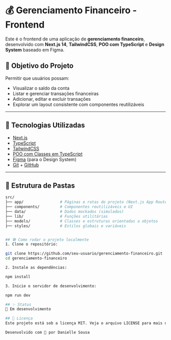 # 💰 Gerenciamento Financeiro - Frontend

Este é o frontend de uma aplicação de **gerenciamento financeiro**, desenvolvido com **Next.js 14**, **TailwindCSS**, **POO com TypeScript** e **Design System** baseado em Figma.

## 🚀 Objetivo do Projeto

Permitir que usuários possam:

- Visualizar o saldo da conta
- Listar e gerenciar transações financeiras
- Adicionar, editar e excluir transações
- Explorar um layout consistente com componentes reutilizáveis

---

## 🧰 Tecnologias Utilizadas

- [Next.js](https://nextjs.org/)
- [TypeScript](https://www.typescriptlang.org/)
- [TailwindCSS](https://tailwindcss.com/)
- [POO com Classes em TypeScript](https://www.typescriptlang.org/docs/handbook/2/classes.html)
- [Figma](https://figma.com) (para o Design System)
- [Git](https://git-scm.com/) + [GitHub](https://github.com/)

---

## 📁 Estrutura de Pastas

```bash
src/
├── app/                # Páginas e rotas do projeto (Next.js App Router)
├── components/         # Componentes reutilizáveis e UI
├── data/               # Dados mockados (simulados)
├── lib/                # Funções utilitárias
├── models/             # Classes e estruturas orientadas a objetos
├── styles/             # Estilos globais e variáveis


## 🛠 Como rodar o projeto localmente
1. Clone o repositório:

git clone https://github.com/seu-usuario/gerenciamento-financeiro.git
cd gerenciamento-financeiro

2. Instale as dependências:

npm install

3. Inicie o servidor de desenvolvimento:

npm run dev

## ✨ Status
🔧 Em desenvolvimento

## 📄 Licença
Este projeto está sob a licença MIT. Veja o arquivo LICENSE para mais detalhes.

Desenvolvido com 💙 por Danielle Sousa

